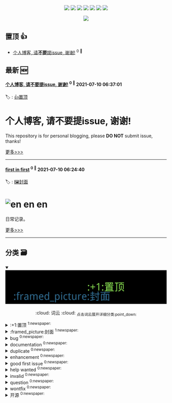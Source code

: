 

<p align='center'>
    <img src="https://badgen.net/badge/labels/12"/>
    <img src="https://badgen.net/github/issues/winningcn/ghiblog"/>
    <img src="https://badgen.net/badge/last-commit/2021-07-10 06:49:13"/>
    <img src="https://badgen.net/github/forks/winningcn/ghiblog"/>
    <img src="https://badgen.net/github/stars/winningcn/ghiblog"/>
    <img src="https://badgen.net/github/watchers/winningcn/ghiblog"/>
    <img src="https://badgen.net/github/release/winningcn/ghiblog"/>
</p>

<p align='center'>
    <a href="https://github.com/jwenjian/visitor-count-badge">
        <img src="https://visitor-badge.glitch.me/badge?page_id=jwenjian.ghiblog"/>
    </a>
</p>


## 置顶 :thumbsup: 
- [个人博客, 请**不要**提issue, 谢谢!](https://github.com/winningcn/issuesblog/issues/2)  <sup>0 :speech_balloon:</sup>  	 
## 最新 :new: 

#### [个人博客, 请**不要**提issue, 谢谢!](https://github.com/winningcn/issuesblog/issues/2) <sup>0 :speech_balloon:</sup> 	 2021-07-10 06:37:01

:label: : [:+1:置顶](https://github.com/winningcn/ghiblog/labels/%3A%2B1%3A%E7%BD%AE%E9%A1%B6)

个人博客, 请**不要**提issue, 谢谢!
====================
This repository is for personal blogging, please **DO NOT** submit issue, thanks!


[更多>>>](https://github.com/winningcn/issuesblog/issues/2)

---


#### [first in first](https://github.com/winningcn/issuesblog/issues/1) <sup>0 :speech_balloon:</sup> 	 2021-07-10 06:24:40

:label: : [:framed_picture:封面](https://github.com/winningcn/ghiblog/labels/%3Aframed_picture%3A%E5%B0%81%E9%9D%A2)

![en en en](https://cdn.jsdelivr.net/gh/winningcn/PB/img/default.png)
====================
日常记录。


[更多>>>](https://github.com/winningcn/issuesblog/issues/1)

---


## 分类  :card_file_box: 

<details open="open">
    <summary>
        <img src="assets/wordcloud.png" title="词云, 点击展开详细分类" alt="词云， 点击展开详细分类">
        <p align="center">:cloud: 词云 :cloud: <sub>点击词云展开详细分类:point_down: </sub></p>
    </summary>


<details>
<summary>:+1:置顶	<sup>1:newspaper:</sup></summary>

- [个人博客, 请**不要**提issue, 谢谢!](https://github.com/winningcn/issuesblog/issues/2)  <sup>0 :speech_balloon:</sup>  	 


</details>

<details>
<summary>:framed_picture:封面	<sup>1:newspaper:</sup></summary>

- [first in first](https://github.com/winningcn/issuesblog/issues/1)  <sup>0 :speech_balloon:</sup>  	 


</details>

<details>
<summary>bug	<sup>0:newspaper:</sup></summary>



</details>

<details>
<summary>documentation	<sup>0:newspaper:</sup></summary>



</details>

<details>
<summary>duplicate	<sup>0:newspaper:</sup></summary>



</details>

<details>
<summary>enhancement	<sup>0:newspaper:</sup></summary>



</details>

<details>
<summary>good first issue	<sup>0:newspaper:</sup></summary>



</details>

<details>
<summary>help wanted	<sup>0:newspaper:</sup></summary>



</details>

<details>
<summary>invalid	<sup>0:newspaper:</sup></summary>



</details>

<details>
<summary>question	<sup>0:newspaper:</sup></summary>



</details>

<details>
<summary>wontfix	<sup>0:newspaper:</sup></summary>



</details>

<details>
<summary>开源	<sup>0:newspaper:</sup></summary>



</details>


</details>    

